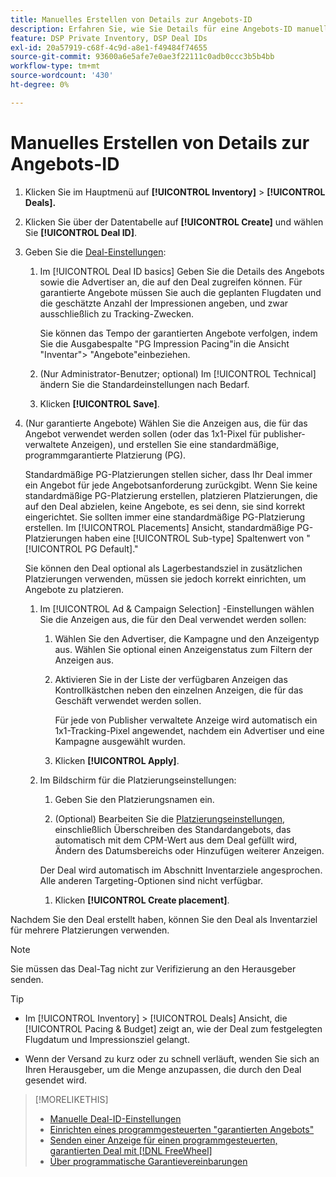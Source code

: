 ```yaml
---
title: Manuelles Erstellen von Details zur Angebots-ID
description: Erfahren Sie, wie Sie Details für eine Angebots-ID manuell eingeben.
feature: DSP Private Inventory, DSP Deal IDs
exl-id: 20a57919-c68f-4c9d-a8e1-f49484f74655
source-git-commit: 93600a6e5afe7e0ae3f22111c0adb0ccc3b5b4bb
workflow-type: tm+mt
source-wordcount: '430'
ht-degree: 0%

---
```


# Manuelles Erstellen von Details zur Angebots-ID

1. Klicken Sie im Hauptmenü auf **[!UICONTROL Inventory]** > **[!UICONTROL Deals].**

1. Klicken Sie über der Datentabelle auf **[!UICONTROL Create]** und wählen Sie **[!UICONTROL Deal ID]**.

1. Geben Sie die [Deal-Einstellungen](deal-id-settings.md):

   1. Im [!UICONTROL Deal ID basics] Geben Sie die Details des Angebots sowie die Advertiser an, die auf den Deal zugreifen können. Für garantierte Angebote müssen Sie auch die geplanten Flugdaten und die geschätzte Anzahl der Impressionen angeben, und zwar ausschließlich zu Tracking-Zwecken.

      Sie können das Tempo der garantierten Angebote verfolgen, indem Sie die Ausgabespalte &quot;PG Impression Pacing&quot;in die Ansicht &quot;Inventar&quot;> &quot;Angebote&quot;einbeziehen.

   1. (Nur Administrator-Benutzer; optional) Im [!UICONTROL Technical] ändern Sie die Standardeinstellungen nach Bedarf.

   1. Klicken **[!UICONTROL Save]**.

1. (Nur garantierte Angebote) Wählen Sie die Anzeigen aus, die für das Angebot verwendet werden sollen (oder das 1x1-Pixel für publisher-verwaltete Anzeigen), und erstellen Sie eine standardmäßige, programmgarantierte Platzierung (PG).

   Standardmäßige PG-Platzierungen stellen sicher, dass Ihr Deal immer ein Angebot für jede Angebotsanforderung zurückgibt. Wenn Sie keine standardmäßige PG-Platzierung erstellen, platzieren Platzierungen, die auf den Deal abzielen, keine Angebote, es sei denn, sie sind korrekt eingerichtet. Sie sollten immer eine standardmäßige PG-Platzierung erstellen. Im [!UICONTROL Placements] Ansicht, standardmäßige PG-Platzierungen haben eine [!UICONTROL Sub-type] Spaltenwert von &quot;[!UICONTROL PG Default].&quot;

   Sie können den Deal optional als Lagerbestandsziel in zusätzlichen Platzierungen verwenden, müssen sie jedoch korrekt einrichten, um Angebote zu platzieren.

   1. Im [!UICONTROL Ad & Campaign Selection] -Einstellungen wählen Sie die Anzeigen aus, die für den Deal verwendet werden sollen:

      1. Wählen Sie den Advertiser, die Kampagne und den Anzeigentyp aus. Wählen Sie optional einen Anzeigenstatus zum Filtern der Anzeigen aus.

      1. Aktivieren Sie in der Liste der verfügbaren Anzeigen das Kontrollkästchen neben den einzelnen Anzeigen, die für das Geschäft verwendet werden sollen.

         Für jede von Publisher verwaltete Anzeige wird automatisch ein 1x1-Tracking-Pixel angewendet, nachdem ein Advertiser und eine Kampagne ausgewählt wurden.

      1. Klicken **[!UICONTROL Apply]**.

   1. Im Bildschirm für die Platzierungseinstellungen:

      1. Geben Sie den Platzierungsnamen ein.

      1. (Optional) Bearbeiten Sie die [Platzierungseinstellungen](/help/dsp/campaign-management/placements/placement-settings.md), einschließlich Überschreiben des Standardangebots, das automatisch mit dem CPM-Wert aus dem Deal gefüllt wird, Ändern des Datumsbereichs oder Hinzufügen weiterer Anzeigen.

      Der Deal wird automatisch im Abschnitt Inventarziele angesprochen. Alle anderen Targeting-Optionen sind nicht verfügbar.

      1. Klicken **[!UICONTROL Create placement]**.

Nachdem Sie den Deal erstellt haben, können Sie den Deal als Inventarziel für mehrere Platzierungen verwenden.

>[!NOTE]
>
> Sie müssen das Deal-Tag nicht zur Verifizierung an den Herausgeber senden.

>[!TIP]
>
>* Im [!UICONTROL Inventory] > [!UICONTROL Deals] Ansicht, die [!UICONTROL Pacing & Budget] zeigt an, wie der Deal zum festgelegten Flugdatum und Impressionsziel gelangt.
>
>* Wenn der Versand zu kurz oder zu schnell verläuft, wenden Sie sich an Ihren Herausgeber, um die Menge anzupassen, die durch den Deal gesendet wird.

>[!MORELIKETHIS]
>
>* [Manuelle Deal-ID-Einstellungen](deal-id-settings.md)
>* [Einrichten eines programmgesteuerten &quot;garantierten Angebots&quot;](programmatic-guaranteed-set-up.md)
>* [Senden einer Anzeige für einen programmgesteuerten, garantierten Deal mit [!DNL FreeWheel]](freewheel-submit.md)
>* [Über programmatische Garantievereinbarungen](programmatic-guaranteed-about.md)
<!-- >* [Specify Placements and Ads for a Private Deal](deal-id-attach-placements.md)-->
